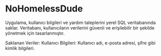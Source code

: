 # NoHomelessDude
Uygulama, kullanıcı bilgileri ve yardım taleplerini yerel SQL veritabanında saklar. Veritabanı, kullanıcıların verilerini güvenli ve erişilebilir bir şekilde yönetmek için tasarlanmıştır.

Saklanan Veriler:
Kullanıcı Bilgileri: Kullanıcı adı, e-posta adresi, şifre gibi kimlik bilgileri.
